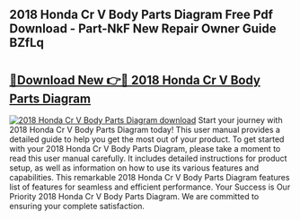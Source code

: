 ## 2018 Honda Cr V Body Parts Diagram Free Pdf Download - Part-NkF New Repair Owner Guide BZfLq

# <h2><a href="http://dfp0rni.blite.top/?on=2018+Honda+Cr+V+Body+Parts+Diagram">🔗Download New 👉🔴 2018 Honda Cr V Body Parts Diagram</a></h2>

[![2018 Honda Cr V Body Parts Diagram download](https://i.imgur.com/lujVjoI.png)](http://dfp0rni.blite.top/?on=2018+Honda+Cr+V+Body+Parts+Diagram)
Start your journey with 2018 Honda Cr V Body Parts Diagram today! This user manual provides a detailed guide to help you get the most out of your product. To get started with your 2018 Honda Cr V Body Parts Diagram, please take a moment to read this user manual carefully. It includes detailed instructions for product setup, as well as information on how to use its various features and capabilities. This remarkable 2018 Honda Cr V Body Parts Diagram features list of features for seamless and efficient performance. Your Success is Our Priority 2018 Honda Cr V Body Parts Diagram. We are committed to ensuring your complete satisfaction.
